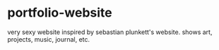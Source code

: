 # portfolio-website
very sexy website inspired by sebastian plunkett's website. shows art, projects, music, journal, etc.
